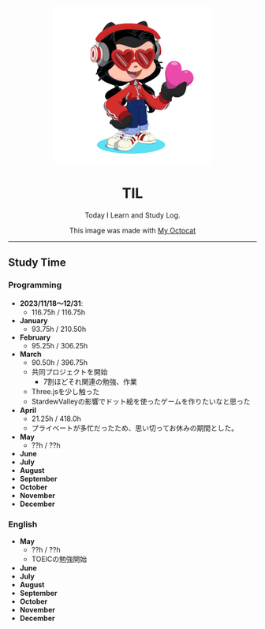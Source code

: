 <div align="center">

<img width="320" src="assets/octcat.png" alt="TIL" />

# TIL 
Today I Learn and Study Log.

This image was made with [My Octocat](https://myoctocat.com/)
</div>

---

## Study Time
### Programming
- **2023/11/18〜12/31**: 
  - 116.75h / 116.75h
- **January**
  - 93.75h / 210.50h
- **February**
  - 95.25h / 306.25h
- **March**
  - 90.50h / 396.75h
  - 共同プロジェクトを開始
    - 7割ほどそれ関連の勉強、作業
  - Three.jsを少し触った
  - StardewValleyの影響でドット絵を使ったゲームを作りたいなと思った
- **April**
  - 21.25h / 418.0h
  - プライベートが多忙だったため、思い切ってお休みの期間とした。
- **May**
  - ??h / ??h
- **June**
- **July**
- **August**
- **September**
- **October**
- **November**
- **December**

### English
- **May**
  - ??h / ??h
  - TOEICの勉強開始
- **June**
- **July**
- **August**
- **September**
- **October**
- **November**
- **December**
